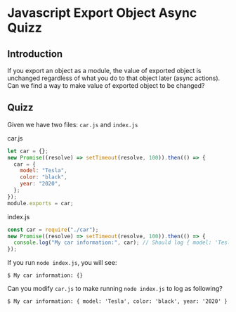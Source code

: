 # Javascript Export Object Async Quizz

## Introduction

If you export an object as a module, the value of exported object is unchanged regardless of what you do to that object later (async actions). Can we find a way to make value of exported object to be changed?

## Quizz

Given we have two files: `car.js` and `index.js`

car.js

```js
let car = {};
new Promise((resolve) => setTimeout(resolve, 100)).then(() => {
  car = {
    model: "Tesla",
    color: "black",
    year: "2020",
  };
});
module.exports = car;
```

index.js

```js
const car = require("./car");
new Promise((resolve) => setTimeout(resolve, 100)).then(() => {
  console.log("My car information:", car); // Should log { model: 'Tesla', color: 'black', year: '2020' }, but it logs {}
});
```

If you run `node index.js`, you will see:

```terminal
$ My car information: {}
```

Can you modify `car.js` to make running `node index.js` to log as following?

```terminal
$ My car information: { model: 'Tesla', color: 'black', year: '2020' }
```
